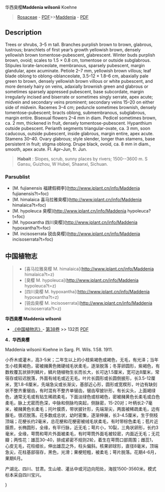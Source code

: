 华西臭樱**Maddenia wilsonii** Koehne

> [Rosaceae](http://www.iplant.cn/info/Rosaceae?t=foc) - [PDF](http://www.iplant.cn/foc/pdf/Rosaceae.pdf)>>[Maddenia](http://www.iplant.cn/info/Maddenia?t=foc) - [PDF](http://www.iplant.cn/foc/pdf/Maddenia.pdf)

## Description

Trees or shrubs, 3–5 m tall. Branches purplish brown to brown, glabrous, lustrous; branchlets of first year’s growth yellowish brown, densely yellowish brown tomentose-pubescent, glabrescent. Winter buds purplish brown, ovoid; scales to 1.5 × 0.8 cm, tomentose or outside subglabrous. Stipules lorate-lanceolate, membranous, sparsely pubescent, margin glandular, apex acuminate. Petiole 2–7 mm, yellowish brown villous; leaf blade oblong to oblong-oblanceolate, 3.5–12 × 1.8–6 cm, abaxially pale green to brown, densely yellowish brown villous or white pubescent, and more densely hairy on veins, adaxially brownish green and glabrous or sometimes sparsely appressed pubescent, base subcordate, margin irregularly incised and biserrate or sometimes singly serrate, apex acute; midvein and secondary veins prominent; secondary veins 15–20 on either side of midvein. Racemes 3–4 cm; peduncle sometimes brownish, densely tomentose-pubescent; bracts oblong, submembranous, subglabrous, margin entire. Bisexual flowers 2–4 mm in diam. Pedicel sometimes brown, ca. 2 mm, thickened in fruit, densely tomentose-pubescent. Hypanthium outside pubescent. Perianth segments triangular-ovate, ca. 3 mm, soon caducous, outside pubescent, inside glabrous, margin entire, apex acute. Stamens 30–40. Ovary glabrous; style slender, longer than stamens, base persistent in fruit; stigma oblong. Drupe black, ovoid, ca. 8 mm in diam., smooth, apex acute. Fl. Apr–Jun, fr. Jun.

> **Habait** : 
> Slopes, scrub, sunny places by rivers; 1500--3600 m. S Gansu, Guizhou, W Hubei, Shaanxi, Sichuan.

### Parsublist

* [M.  fujianensis  福建假稠李](http://www.iplant.cn/info/Maddenia fujianensis?t=foc)
* [M.  himalaica  喜马拉雅臭樱](http://www.iplant.cn/info/Maddenia himalaica?t=foc)
* [M.  hypoleuca  臭樱](http://www.iplant.cn/info/Maddenia hypoleuca?t=foc)
* [M.  hypoxantha  四川臭樱](http://www.iplant.cn/info/Maddenia hypoxantha?t=foc)
* [M.  incisoserrata  锐齿臭樱](http://www.iplant.cn/info/Maddenia incisoserrata?t=foc)

## 中国植物志

> * [喜马拉雅臭樱  M.  himalaica](http://www.iplant.cn/info/Maddenia himalaica?t=z)
> * [臭樱  M.  hypoleuca](http://www.iplant.cn/info/Maddenia hypoleuca?t=z)
> * [四川臭樱  M.  hypoxantha](http://www.iplant.cn/info/Maddenia hypoxantha?t=z)
> * [锐齿臭樱  M.  incisoserrata](http://www.iplant.cn/info/Maddenia incisoserrata?t=z)

**华西臭樱 Maddenia wilsonii**

* [《中国植物志》](http://www.iplant.cn/frps)- [第38卷](http://www.iplant.cn/frps/vol/38) >> 132页 [PDF](http://www.iplant.cn/frps/pdf/38/132a.PDF)

**4．华西臭樱**

Maddenia wilsonii Koehne in Sarg. Pl. Wils. 1:58. 1911.

小乔木或灌木，高3-5米；二年生以上的小枝紫褐色或褐色，无毛，有光泽；当年生小枝黄褐色，密被赭黄色微硬绒毛状柔毛，逐渐脱落；冬芽卵圆形，紫褐色，有数枚覆瓦状排列鳞片，鳞片随植物生长而长大，长可达1.5厘米，宽可达8厘米，常宿存或较迟脱落，外面有绒毛或近无毛。叶片长圆形或长圆倒披形，长3.5-12厘米，宽1.8-6厘米，先端急尖或长渐尖，基部近心形，圆形或宽楔形，叶边有缺刻状不整齐重锯齿，有时混有不整齐单锯齿，锯齿窄披针形，有长尖头，上面褐绿色，通常无毛或有贴生稀疏柔毛，下面淡绿色或棕褐色，密被赭黄色长柔毛或白色柔毛，脉上尤密而色深，中脉和侧脉均突起，侧脉密，15-20对；叶柄长2-7毫米，被赭黄色长柔毛；托叶膜质，带状披针形，先端渐尖，两面被稀疏柔毛，边有腺毛，很迟脱落。花多数成总状，幼时密集，逐渐伸展，长3-4.5厘米，生于侧枝顶端；花梗长约2毫米，总花梗和花梗密被绒毛状柔毛，有时带棕色柔毛；苞片近膜质，长椭圆形，全缘，有平行脉，近无毛；萼片小，10裂，三角状卵形，长约3毫米，全缘，萼筒和萼片外面被柔毛，有时萼筒外面毛被较密，内面近无毛；无花瓣；两性花：雄蕊30-40，排成紧密不规则2轮，着生在萼筒口部周围；雌蕊1，心皮无毛，花柱细长，伸出雄蕊之外，柱头偏斜。核果卵球形，直径8毫米，顶端急尖，花柱基部宿存，黑色，光滑；果梗短粗，被柔毛；萼片脱落。花期4-6月，果期6月。

产湖北、四川、甘肃。生山坡、灌丛中或河边向阳处，海拔1500-3560米。模式标本采自四川宝兴。

}